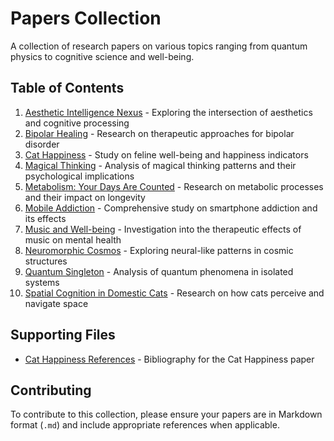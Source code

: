 # Papers Collection

A collection of research papers on various topics ranging from quantum physics to cognitive science and well-being.

## Table of Contents

1. [Aesthetic Intelligence Nexus](aesthetic_intelligence_nexus.md) - Exploring the intersection of aesthetics and cognitive processing
2. [Bipolar Healing](bipolar_healing.md) - Research on therapeutic approaches for bipolar disorder
3. [Cat Happiness](cat_happiness.md) - Study on feline well-being and happiness indicators
4. [Magical Thinking](magical_thinking.md) - Analysis of magical thinking patterns and their psychological implications
5. [Metabolism: Your Days Are Counted](metabolism-your_days_are_counted.md) - Research on metabolic processes and their impact on longevity
6. [Mobile Addiction](mobile_addiction.md) - Comprehensive study on smartphone addiction and its effects
7. [Music and Well-being](music_well_being.md) - Investigation into the therapeutic effects of music on mental health
8. [Neuromorphic Cosmos](neuromorphic_cosmos.md) - Exploring neural-like patterns in cosmic structures
9. [Quantum Singleton](quantum_singleton.md) - Analysis of quantum phenomena in isolated systems
10. [Spatial Cognition in Domestic Cats](spatial_cognition-domestic_cats.md) - Research on how cats perceive and navigate space

## Supporting Files

- [Cat Happiness References](cat_happiness-references.bib) - Bibliography for the Cat Happiness paper

## Contributing

To contribute to this collection, please ensure your papers are in Markdown format (`.md`) and include appropriate references when applicable.
